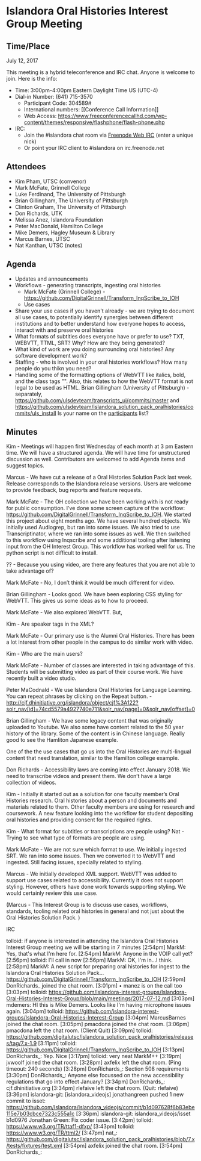 # Islandora Oral Histories Interest Group Meeting

## Time/Place

July 12, 2017

This meeting is a hybrid teleconference and IRC chat. Anyone is welcome to join. Here is the info:
* Time: 3:00pm-4:00pm Eastern Daylight Time US (UTC-4)
* Dial-in Number: (641) 715-3570
  * Participant Code: 304589#
  * International numbers: [[Conference Call Information]]
  * Web Access: https://www.freeconferencecallhd.com/wp-content/themes/responsive/flashphone/flash-phone.php
* IRC:
  * Join the #islandora chat room via [Freenode Web IRC](http://webchat.freenode.net/) (enter a unique nick)
  * Or point your IRC client to #islandora on irc.freenode.net


## Attendees
* Kim Pham, UTSC (convenor)
* Mark McFate, Grinnell College
* Luke Ferdinand, The University of Pittsburgh
* Brian Gillingham, The University of Pittsburgh
* Clinton Graham, The University of Pittsburgh
* Don Richards, UTK
* Melissa Anez, Islandora Foundation
* Peter MacDonald, Hamilton College
* Mike Demers, Hagley Museum & Library
* Marcus Barnes, UTSC
* Nat Kanthan, UTSC (notes)

## Agenda
* Updates and announcements
* Workflows - generating transcripts, ingesting oral histories
   * Mark McFate (Grinnell College) - https://github.com/DigitalGrinnell/Transform_InqScribe_to_IOH
   * Use cases
* Share your use cases if you haven't already - we are trying to document all use cases, to potentially identify synergies between different institutions and to better understand how everyone hopes to access, interact with and preserve oral histories
* What formats of subtitles does everyone have or prefer to use? TXT, WEBVTT, TTML, SRT? Why? How are they being generated?
* What kind of work are you doing surrounding oral histories? Any software development work?
* Staffing - who is involved in your oral histories workflows? How many people do you thikn you need?
* Handling some of the formatting options of WebVTT like italics, bold, and the class tags "<c>".  Also, this relates to how the WebVTT format is not legal to be used as HTML.  Brian Gillingham (University of Pittsburgh) - separately, https://github.com/ulsdevteam/transcripts_ui/commits/master and https://github.com/ulsdevteam/islandora_solution_pack_oralhistories/commits/uls_install
Is your name on the [participants](https://github.com/islandora-interest-groups/Islandora-Oral-Histories-Interest-Group#participants) list?

## Minutes

Kim - Meetings will happen first Wednesday of each month at 3 pm Eastern time.  We will have a structured agenda.  We will have time for unstructured discussion as well.  Contributors are welcomed to add Agenda items and suggest topics.

Marcus - We have cut a release of a Oral Histories Solution Pack last week.  Release corresponds to the Islandora release versions.  Users are welcome to provide feedback, bug reports and feature requests.

Mark McFate - The OH collection we have been working with is not ready for public consumption.  I’ve done some screen capture of the workflow: https://github.com/DigitalGrinnell/Transform_InqScribe_to_IOH.  We started this project about eight months ago.  We have several hundred objects.  We initially used Audiogrep, but ran into some issues.  We also tried to use Transcriptinator, where we ran into some issues as well.  We then switched to this workflow using Inqscribe and some additional tooling  after listening input from the OH Interest Group.  This workflow has worked well for us.  The python script is not difficult to install.

?? - Because you using video, are there any features that you are not able to take advantage of?

Mark McFate - No, I don’t think it would be much different for video.

Brian Gillingham - Looks good.  We have been exploring CSS styling for WebVTT.  This gives us some ideas as to how to proceed.

Mark McFate - We also explored WebVTT.  But,


Kim - Are speaker tags in the XML?

Mark McFate - Our primary use is the Alumni Oral Histories.  There has been a lot interest from other people in the campus to do similar work with video.

Kim - Who are the main users?

Mark McFate - Number of classes are interested in taking advantage of this.  Students will be submitting video as part of their course work.  We have recently built a video studio.

Peter MaCodnald  - We use Islandora Oral Histories for Language Learning.  You can repeat phrases by clicking on the Repeat button. - http://cjf.dhinitiative.org/islandora/object/cjf%3A122?solr_nav[id]=74cd5579a4927740e711&solr_nav[page]=0&solr_nav[offset]=0

Brian Gillingham - We have some legacy content that was originally uploaded to Youtube.  We also some have content related to the 50 year history of the library.  Some of the content is in Chinese language.  Really good to see the Hamliton Japanese example.

One of the the use cases that go us into the Oral Histories are multi-lingual content that need translation, similar to the Hamilton college example.

Don Richards - Accessibility laws are coming into effect January 2018.  We need to transcribe videos and present them.  We don’t have a large collection of videos.

Kim - Initially it started out as a solution for one faculty member’s Oral Histories research.  Oral histories about a person and documents and materials related to them.  Other faculty members are using for research and coursework.  A new feature looking into the workflow for student depositing oral histories and providing consent for the required rights.


Kim - What format for subtitles or transcriptions are people using?
Nat - Trying to see what type of formats are people are using.

Mark McFate - We are not sure which format to use.  We initially ingested SRT.  We ran into some issues. Then we converted it to WebVTT and ingested.  Still facing issues, specially related to styling.

Marcus - We initially developed XML support.  WebVTT was added to support use cases related to accessibility.  Currently it does not support styling. However, others have done work towards supporting styling.  We would certainly review this use case.

(Marcus - This Interest Group is to discuss use cases, workflows, standards, tooling related oral histories in general and not just about the Oral Histories Solution Pack. )


IRC

tolloid: if anyone is interested in attending the Islandora Oral Histories Interest Group meeting we will be starting in 7 minutes
[2:54pm] MarkM: Yes, that's what I'm here for.
[2:54pm] MarkM: Anyone in the VOIP call yet?
[2:56pm] tolloid: I’ll call in now
[2:56pm] MarkM: OK, I'm in...I think.
[2:58pm] MarkM: A new script for preparing oral histories for ingest to the Islandora Oral Histories Solution Pack... https://github.com/DigitalGrinnell/Transform_InqScribe_to_IOH
[2:59pm] DonRichards_ joined the chat room.
[3:01pm] • manez is on the call too
[3:03pm] tolloid: https://github.com/islandora-interest-groups/Islandora-Oral-Histories-Interest-Group/blob/main/meetings/2017-07-12.md
[3:03pm] mdemers: HI this is Mike Demers. Looks like I'm having microphone issues again.
[3:04pm] tolloid: https://github.com/islandora-interest-groups/Islandora-Oral-Histories-Interest-Group
[3:04pm] MarcusBarnes joined the chat room.
[3:05pm] pmacdona joined the chat room.
[3:06pm] pmacdona left the chat room. (Client Quit)
[3:09pm] tolloid: https://github.com/digitalutsc/islandora_solution_pack_oralhistories/releases/tag/7.x-1.9
[3:11pm] tolloid: https://github.com/DigitalGrinnell/Transform_InqScribe_to_IOH
[3:13pm] DonRichards_: Yep. Nice
[3:17pm] tolloid: very neat MarkM++
[3:19pm] jvwoolf joined the chat room.
[3:28pm] axfelix left the chat room. (Ping timeout: 240 seconds)
[3:28pm] DonRichards_: Section 508 requirements
[3:30pm] DonRichards_: Anyone else focussed on the new accessibility regulations that go into effect January?
[3:34pm] DonRichards_: cjf.dhinitiative.org
[3:34pm] rlefaive left the chat room. (Quit: rlefaive)
[3:36pm] islandora-git: [islandora_videojs] jonathangreen pushed 1 new commit to isset: https://github.com/Islandora/islandora_videojs/commit/b1d097628f6b83ebe115e7b03cbce7323c555a1c
[3:36pm] islandora-git: islandora_videojs/isset b1d0976 Jonathan Green: Fix coder issue.
[3:42pm] tolloid: https://www.w3.org/TR/ttaf1-dfxp/
[3:43pm] tolloid: https://www.w3.org/TR/ttml2/
[3:47pm] nat_: https://github.com/digitalutsc/islandora_solution_pack_oralhistories/blob/7.x/tests/fixtures/test.xml
[3:54pm] axfelix joined the chat room.
[3:54pm] DonRichards_:
